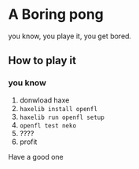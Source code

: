# A Boring pong

you know, you playe it, you get bored.

## How to play it
### you know
1. donwload haxe
2. `haxelib install openfl`
3. `haxelib run openfl setup`
4. `openfl test neko`
5. ????
6. profit


Have a good one